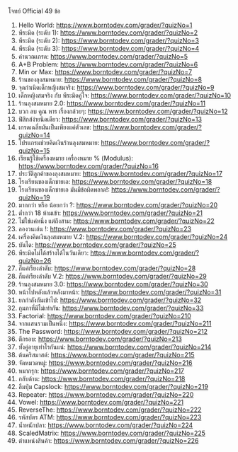 โจทย์ Official 49 ข้อ
1. Hello World: https://www.borntodev.com/grader/?quizNo=1
2. พีระมิด (ระดับ 1): https://www.borntodev.com/grader/?quizNo=2
3. พีระมิด (ระดับ 2): https://www.borntodev.com/grader/?quizNo=3
4. พีระมิด (ระดับ 3): https://www.borntodev.com/grader/?quizNo=4
5. คำนวณเกรด: https://www.borntodev.com/grader/?quizNo=5
6. A+B Problem: https://www.borntodev.com/grader/?quizNo=6
7. Min or Max: https://www.borntodev.com/grader/?quizNo=7
8. ร้านของลุงสมหมาย: https://www.borntodev.com/grader/?quizNo=8
9. จุดกำเนิดเด็กหญิงสมจริง: https://www.borntodev.com/grader/?quizNo=9
10. เด็กหญิงสมจริง กับ พีระมิดคู่ใจ: https://www.borntodev.com/grader/?quizNo=10
11. ร้านลุงสมหมาย 2.0: https://www.borntodev.com/grader/?quizNo=11
12. บวก ลบ คูณ หาร เรื่องกล้วยๆ: https://www.borntodev.com/grader/?quizNo=12
13. ฟิสิกส์ง่ายนิดเดียว: https://www.borntodev.com/grader/?quizNo=13
14. เกรดเฉลี่ยมันเป็นเพียงแค่ตัวเลข: https://www.borntodev.com/grader/?quizNo=14
15. โปรแกรมช่วยคิดเงินร้านลุงสมหมาย: https://www.borntodev.com/grader/?quizNo=15
16. เรียนรู้ใช้เครื่องหมาย เครื่องหมาย % (Modulus): https://www.borntodev.com/grader/?quizNo=16
17. ประวัติลูกค้าของลุงสมหมาย: https://www.borntodev.com/grader/?quizNo=17
18. โรงเรียนของเด็กชายเอ: https://www.borntodev.com/grader/?quizNo=18
19. โรงเรียนของเด็กชายเอ มันมีข้อผิดพลาด!: https://www.borntodev.com/grader/?quizNo=19
20. มากกว่า หรือ น้อยกว่า ?: https://www.borntodev.com/grader/?quizNo=20
21. ต่ำกว่า 18 ห้ามเข้า: https://www.borntodev.com/grader/?quizNo=21
22. ไม่ใช่แค่หนึ่ง แต่ถึงสาม: https://www.borntodev.com/grader/?quizNo=22
23. ลองวนเล่น !: https://www.borntodev.com/grader/?quizNo=23
24. เครื่องคิดเงินลุงสมหมาย V.2: https://www.borntodev.com/grader/?quizNo=24
25. บันได: https://www.borntodev.com/grader/?quizNo=25
26. พีระมิดไม่ได้สร้างได้ในวันเดียว: https://www.borntodev.com/grader/?quizNo=26
27. ก็แค่เรียงลำดับ: https://www.borntodev.com/grader/?quizNo=28
28. ก็แค่เรียงลำดับ V.2: https://www.borntodev.com/grader/?quizNo=29
29. ร้านลุงสมหมาย 3.0: https://www.borntodev.com/grader/?quizNo=30
30. หน้าไปหลังแล้วหลังมาหน้า: https://www.borntodev.com/grader/?quizNo=31
31. ยกกำลังกันเข้าไป: https://www.borntodev.com/grader/?quizNo=32
32. กุมภาที่มีไม่เท่ากัน: https://www.borntodev.com/grader/?quizNo=33
33. Factorial: https://www.borntodev.com/grader/?quizNo=210
34. จากแสนรวมเป็นหนึ่ง: https://www.borntodev.com/grader/?quizNo=211
35. The Password: https://www.borntodev.com/grader/?quizNo=212
36. ตีกรอบ: https://www.borntodev.com/grader/?quizNo=213
37. ทั้งคู่อายุเท่าไรกันแน่: https://www.borntodev.com/grader/?quizNo=214
38. ต้นคริสมาสต์: https://www.borntodev.com/grader/?quizNo=215
39. จัดหมวดหมู่: https://www.borntodev.com/grader/?quizNo=216
40. หมากรุก: https://www.borntodev.com/grader/?quizNo=217
41. กลับด้าน: https://www.borntodev.com/grader/?quizNo=218
42. ลืมปุ่ม Capslock: https://www.borntodev.com/grader/?quizNo=219
43. Repeater: https://www.borntodev.com/grader/?quizNo=220
44. Vowel: https://www.borntodev.com/grader/?quizNo=221
45. ReverseThe: https://www.borntodev.com/grader/?quizNo=222
46. รหัสบัตร ATM: https://www.borntodev.com/grader/?quizNo=223
47. น้ำหนักปลา: https://www.borntodev.com/grader/?quizNo=224
48. ScaledMatrix: https://www.borntodev.com/grader/?quizNo=225
49. ตำแหน่งสินค้า: https://www.borntodev.com/grader/?quizNo=226
